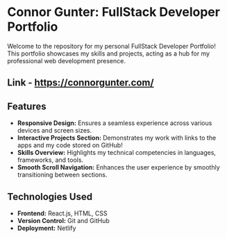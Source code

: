 # Connor Gunter: FullStack Developer Portfolio

Welcome to the repository for my personal FullStack Developer Portfolio! This portfolio showcases my skills and projects, acting as a hub for my professional web development presence.

## Link - https://connorgunter.com/

## Features

- **Responsive Design:** Ensures a seamless experience across various devices and screen sizes.
- **Interactive Projects Section:** Demonstrates my work with links to the apps and my code stored on GitHub!
- **Skills Overview:** Highlights my technical competencies in languages, frameworks, and tools.
- **Smooth Scroll Navigation:** Enhances the user experience by smoothly transitioning between sections.

## Technologies Used

- **Frontend:** React.js, HTML, CSS
- **Version Control:** Git and GitHub
- **Deployment:** Netlify
